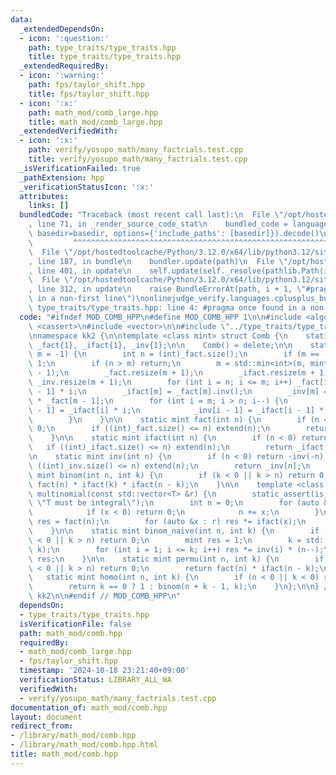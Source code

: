 ```yaml
---
data:
  _extendedDependsOn:
  - icon: ':question:'
    path: type_traits/type_traits.hpp
    title: type_traits/type_traits.hpp
  _extendedRequiredBy:
  - icon: ':warning:'
    path: fps/taylor_shift.hpp
    title: fps/taylor_shift.hpp
  - icon: ':x:'
    path: math_mod/comb_large.hpp
    title: math_mod/comb_large.hpp
  _extendedVerifiedWith:
  - icon: ':x:'
    path: verify/yosupo_math/many_factrials.test.cpp
    title: verify/yosupo_math/many_factrials.test.cpp
  _isVerificationFailed: true
  _pathExtension: hpp
  _verificationStatusIcon: ':x:'
  attributes:
    links: []
  bundledCode: "Traceback (most recent call last):\n  File \"/opt/hostedtoolcache/Python/3.12.0/x64/lib/python3.12/site-packages/onlinejudge_verify/documentation/build.py\"\
    , line 71, in _render_source_code_stat\n    bundled_code = language.bundle(stat.path,\
    \ basedir=basedir, options={'include_paths': [basedir]}).decode()\n          \
    \         ^^^^^^^^^^^^^^^^^^^^^^^^^^^^^^^^^^^^^^^^^^^^^^^^^^^^^^^^^^^^^^^^^^^^^^^^^^^^^^^^^\n\
    \  File \"/opt/hostedtoolcache/Python/3.12.0/x64/lib/python3.12/site-packages/onlinejudge_verify/languages/cplusplus.py\"\
    , line 187, in bundle\n    bundler.update(path)\n  File \"/opt/hostedtoolcache/Python/3.12.0/x64/lib/python3.12/site-packages/onlinejudge_verify/languages/cplusplus_bundle.py\"\
    , line 401, in update\n    self.update(self._resolve(pathlib.Path(included), included_from=path))\n\
    \  File \"/opt/hostedtoolcache/Python/3.12.0/x64/lib/python3.12/site-packages/onlinejudge_verify/languages/cplusplus_bundle.py\"\
    , line 312, in update\n    raise BundleErrorAt(path, i + 1, \"#pragma once found\
    \ in a non-first line\")\nonlinejudge_verify.languages.cplusplus_bundle.BundleErrorAt:\
    \ type_traits/type_traits.hpp: line 4: #pragma once found in a non-first line\n"
  code: "#ifndef MOD_COMB_HPP\n#define MOD_COMB_HPP 1\n\n#include <algorithm>\n#include\
    \ <cassert>\n#include <vector>\n\n#include \"../type_traits/type_traits.hpp\"\n\
    \nnamespace kk2 {\n\ntemplate <class mint> struct Comb {\n    static inline std::vector<mint>\
    \ _fact{1}, _ifact{1}, _inv{1};\n\n    Comb() = delete;\n\n    static void extend(int\
    \ m = -1) {\n        int n = (int)_fact.size();\n        if (m == -1) m = n <<\
    \ 1;\n        if (n > m) return;\n        m = std::min<int>(m, mint::getmod()\
    \ - 1);\n        _fact.resize(m + 1);\n        _ifact.resize(m + 1);\n       \
    \ _inv.resize(m + 1);\n        for (int i = n; i <= m; i++) _fact[i] = _fact[i\
    \ - 1] * i;\n        _ifact[m] = _fact[m].inv();\n        _inv[m] = _ifact[m]\
    \ * _fact[m - 1];\n        for (int i = m; i > n; i--) {\n            _ifact[i\
    \ - 1] = _ifact[i] * i;\n            _inv[i - 1] = _ifact[i - 1] * _fact[i - 2];\n\
    \        }\n    }\n\n    static mint fact(int n) {\n        if (n < 0) return\
    \ 0;\n        if ((int)_fact.size() <= n) extend(n);\n        return _fact[n];\n\
    \    }\n\n    static mint ifact(int n) {\n        if (n < 0) return 0;\n     \
    \   if ((int)_ifact.size() <= n) extend(n);\n        return _ifact[n];\n    }\n\
    \n    static mint inv(int n) {\n        if (n < 0) return -inv(-n);\n        if\
    \ ((int)_inv.size() <= n) extend(n);\n        return _inv[n];\n    }\n\n    static\
    \ mint binom(int n, int k) {\n        if (k < 0 || k > n) return 0;\n        return\
    \ fact(n) * ifact(k) * ifact(n - k);\n    }\n\n    template <class T> static mint\
    \ multinomial(const std::vector<T> &r) {\n        static_assert(is_integral_extended<T>::value,\
    \ \"T must be integral\");\n        int n = 0;\n        for (auto &x : r) {\n\
    \            if (x < 0) return 0;\n            n += x;\n        }\n        mint\
    \ res = fact(n);\n        for (auto &x : r) res *= ifact(x);\n        return res;\n\
    \    }\n\n    static mint binom_naive(int n, int k) {\n        if (n < 0 || k\
    \ < 0 || k > n) return 0;\n        mint res = 1;\n        k = std::min(k, n -\
    \ k);\n        for (int i = 1; i <= k; i++) res *= inv(i) * (n--);\n        return\
    \ res;\n    }\n\n    static mint permu(int n, int k) {\n        if (n < 0 || k\
    \ < 0 || k > n) return 0;\n        return fact(n) * ifact(n - k);\n    }\n\n \
    \   static mint homo(int n, int k) {\n        if (n < 0 || k < 0) return 0;\n\
    \        return k == 0 ? 1 : binom(n + k - 1, k);\n    }\n};\n\n} // namespace\
    \ kk2\n\n#endif // MOD_COMB_HPP\n"
  dependsOn:
  - type_traits/type_traits.hpp
  isVerificationFile: false
  path: math_mod/comb.hpp
  requiredBy:
  - math_mod/comb_large.hpp
  - fps/taylor_shift.hpp
  timestamp: '2024-10-18 23:21:40+09:00'
  verificationStatus: LIBRARY_ALL_WA
  verifiedWith:
  - verify/yosupo_math/many_factrials.test.cpp
documentation_of: math_mod/comb.hpp
layout: document
redirect_from:
- /library/math_mod/comb.hpp
- /library/math_mod/comb.hpp.html
title: math_mod/comb.hpp
---
```

